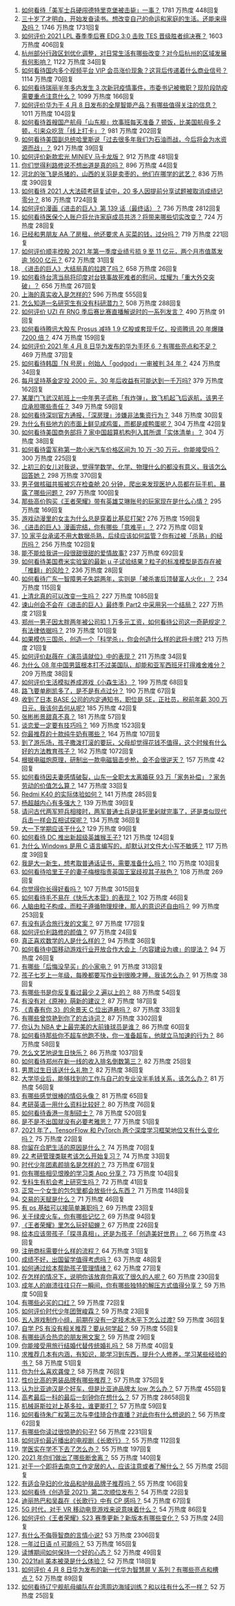 1. [如何看待「美军士兵硬闯德特里克堡被击毙」一事？](https://www.zhihu.com/question/453298081) 1781 万热度 448回复
1. [三十岁了才明白，开始发奋读书。想改变自己的命运和家庭的生活。还能来得及吗？](https://www.zhihu.com/question/359652140) 1746 万热度 1731回复
1. [如何评价 2021 LPL 春季季后赛 EDG 3:0 击败 TES 晋级胜者组决赛？](https://www.zhihu.com/question/453564980) 1603 万热度 406回复
1. [杭州部分行政区划优化调整，对日常生活有哪些改变？对今后杭州的区域发展有何影响？](https://www.zhihu.com/question/453629553) 1122 万热度 34回复
1. [如何看待国内多个视频平台 VIP 会员涨价现象？这背后传递着什么商业信号？](https://www.zhihu.com/question/453553720) 1114 万热度 70回复
1. [如何看待瑞丽半年多内发生 3 次新冠疫情事件，市委书记被撤职？现阶段防疫需要重点注意什么？](https://www.zhihu.com/question/453501128) 1099 万热度 166回复
1. [如何评价华为于 4 月 8 日发布的全屋智能产品？有哪些值得关注的信息？](https://www.zhihu.com/question/453594570) 1011 万热度 104回复
1. [如何看待首艘国产航母「山东舰」炊事班每天准备 7 顿饭，比美国航母多 2 顿，引来众吃货「线上打卡」？](https://www.zhihu.com/question/453339780) 981 万热度 202回复
1. [如何看待美国副总统哈里斯说「过去很多年我们为石油而战，今后将会为水资源而战」？](https://www.zhihu.com/question/453600213) 921 万热度 39回复
1. [如何评价新款宏光 MINIEV 马卡龙版？](https://www.zhihu.com/question/453595452) 912 万热度 481回复
1. [你们觉得利路修说不想出道是真的吗？](https://www.zhihu.com/question/453360778) 896 万热度 44回复
1. [河北的张飞是杀猪的，山西的关羽是卖枣的，他们在哪学的武艺？](https://www.zhihu.com/question/426938125) 836 万热度 390回复
1. [如何看待 2021 人大法硕考研复试中，20 多人因提前分享试题被取消成绩记零分？](https://www.zhihu.com/question/453360850) 816 万热度 1724回复
1. [如何评价漫画《进击的巨人》第 139 话（最终话）？](https://www.zhihu.com/question/453468442) 736 万热度 2812回复
1. [如何看待医保个人账户将允许家庭成员共济？将带来哪些切实改变？](https://www.zhihu.com/question/453657229) 724 万热度 28回复
1. [已经和男朋友 AA 了房租，他还要求 A 买菜的钱，过分吗？](https://www.zhihu.com/question/453271533) 719 万热度 221回复
1. [如何评价顺丰控股 2021 年第一季度业绩亏损 9 至 11 亿元，两个月市值蒸发逾 1600 亿元？](https://www.zhihu.com/question/453657036) 672 万热度 31回复
1. [《进击的巨人》大结局真的拉跨了吗？](https://www.zhihu.com/question/453502359) 658 万热度 26回复
1. [如何看待台湾当局将印度对台铁事故死难者的慰问，炫耀为「重大外交突破」？](https://www.zhihu.com/question/453431671) 656 万热度 267回复
1. [上海的真实收入是怎样的?](https://www.zhihu.com/question/35101882) 596 万热度 555回复
1. [怎么知道一名研究生有没有科研潜力？](https://www.zhihu.com/question/367370829) 508 万热度 288回复
1. [如何评价 UZI 在 RNG 季后赛比赛直播解说时的一系列发言？](https://www.zhihu.com/question/453465622) 490 万热度 91回复
1. [如何看待腾讯大股东 Prosus 减持 1.9 亿股或套现千亿，投资腾讯 20 年爆赚 7200 倍？](https://www.zhihu.com/question/453430449) 474 万热度 159回复
1. [如何评价 2021 年 4 月 8 日华为发布的华为手环 6 ？有哪些亮点和不足？](https://www.zhihu.com/question/453597915) 469 万热度 37回复
1. [如何看待韩国「N 号房」创始人「godgod」一审被判 34 年？](https://www.zhihu.com/question/453540321) 424 万热度 34回复
1. [每月坚持基金定投 2000 元，30 年后收益有可能达到一千万吗?](https://www.zhihu.com/question/450007148) 379 万热度 162回复
1. [某厦门飞武汉航班上一中年男子谎称「有炸弹」，致飞机起飞后返航，该男子应承担哪些责任？](https://www.zhihu.com/question/453520554) 349 万热度 59回复
1. [如何看待深圳官方通报，「深房理」涉嫌非法集资行为？](https://www.zhihu.com/question/453586188) 348 万热度 30回复
1. [为什么有些地方的市面上鲜见咸鸡蛋，而都是咸鸭蛋呢？](https://www.zhihu.com/question/453408930) 304 万热度 42回复
1. [如何看待美国商务部将 7 家中国超算机构列入其所谓「实体清单」？](https://www.zhihu.com/question/453630586) 304 万热度 38回复
1. [如何看待雷军称第一款小米汽车价格区间为 10 万 -30 万元，你能接受吗？](https://www.zhihu.com/question/453254451) 300 万热度 225回复
1. [上初三的女儿对我说，觉得学数学、化学、物理什么的都没有意义，我该怎么回答她？](https://www.zhihu.com/question/450686559) 298 万热度 370回复
1. [男子做核磁共振被忘在检查舱 20 分钟，爬出来发现医护人员都在玩手机，暴露了哪些问题？](https://www.zhihu.com/question/453486956) 297 万热度 100回复
1. [那些高价购买《王者荣耀》带有英雄艾琳账号的玩家现在是什么心情？](https://www.zhihu.com/question/453062922) 295 万热度 169回复
1. [游戏动漫里的女主为什么总是穿着比基尼打架?](https://www.zhihu.com/question/453352120) 276 万热度 159回复
1. [《进击的巨人》漫画完结，你有哪些「意难平」？](https://www.zhihu.com/special/1363226098357075968) 272 万热度 0回复
1. [10 家平台承诺不用大数据杀熟，后续应该如何监管？你有过被「杀熟」的经历吗？](https://www.zhihu.com/question/453666999) 256 万热度 102回复
1. [能不能给我讲一段很甜很甜的爱情故事?](https://www.zhihu.com/question/357604104) 237 万热度 692回复
1. [如何看待美国费米实验室的最新 μ 子试验结果？粒子的标准模型是否存在被「推翻」的风险？](https://www.zhihu.com/question/453465762) 236 万热度 28回复
1. [如何看待广东一智障男子失踪两年，实则是「被杀害后顶替富人火化」？](https://www.zhihu.com/question/453502347) 234 万热度 115回复
1. [上清北真的可以改变一生吗？](https://www.zhihu.com/question/300213917) 227 万热度 1085回复
1. [谏山创会不会在《进击的巨人》最终季 Part2 中采用另一个结局？](https://www.zhihu.com/question/453527137) 227 万热度 21回复
1. [郑州一男子因太胖两年被公司扣 1 万多元工资，如何看待公司这一奇葩规定？有法律依据吗？](https://www.zhihu.com/question/453369976) 219 万热度 101回复
1. [如果模仿三国杀，创造一个「科学杀」，你会创造什么样的武将卡牌?](https://www.zhihu.com/question/452646740) 213 万热度 21回复
1. [如何评价赵薇在《演员请就位》中的表现？](https://www.zhihu.com/question/342160208) 211 万热度 34回复
1. [为什么 08 年中国男篮根本打不过美国队，却能和亚军西班牙打得难舍难分？](https://www.zhihu.com/question/453032303) 209 万热度 38回复
1. [如何评价生活模拟养成游戏《小森生活》？](https://www.zhihu.com/question/452142647) 199 万热度 68回复
1. [路飞要单刷凯多了，是不是有点过分？](https://www.zhihu.com/question/453305120) 190 万热度 67回复
1. [收到了日本 BASE 公司的内定通知书，职位是 SE，正社员，税前年薪 300 万日元，我该何去何从呢?](https://www.zhihu.com/question/450000522) 185 万热度 42回复
1. [张彬彬景甜真不真？](https://www.zhihu.com/question/452503823) 181 万热度 57回复
1. [谈恋爱一定要有技巧吗？](https://www.zhihu.com/question/22235194) 169 万热度 1523回复
1. [你最推荐的十款纯牛奶有哪些？](https://www.zhihu.com/question/408586320) 164 万热度 107回复
1. [到了游乐场，孩子撒泼打滚的要玩，父母却觉得花钱不值得，这个时候有什么好的方法教育孩子？](https://www.zhihu.com/question/448013594) 162 万热度 1072回复
1. [根据电磁炮原理，研制出一款电磁狙击步枪，会不会很逆天？](https://www.zhihu.com/question/268533882) 157 万热度 42回复
1. [如何看待因夫妻感情破裂，山东一全职太太离婚获 93 万「家务补偿」？家务劳动的价值怎么算？](https://www.zhihu.com/question/453330621) 147 万热度 33回复
1. [Redmi K40 的实际体验如何？](https://www.zhihu.com/question/447692129) 141 万热度 285回复
1. [杨超越内心有多强大？](https://www.zhihu.com/question/450975727) 139 万热度 39回复
1. [请问古代两军短兵相接时，两军普通士兵是往死里剁就完事了，还是类似现代兵击一样会互相试探呢？](https://www.zhihu.com/question/452917087) 134 万热度 36回复
1. [大一下学期应该干什么?](https://www.zhihu.com/question/447177295) 129 万热度 99回复
1. [如何看待 DC 推出新超级英雄猴王子?](https://www.zhihu.com/question/453287521) 121 万热度 124回复
1. [为什么 Windows 是用 C 语言编写的，却默认对文件大小写不敏感？](https://www.zhihu.com/question/443835000) 117 万热度 39回复
1. [我是大一新生，想考取普通话证书，需要准备什么吗？](https://www.zhihu.com/question/343015272) 110 万热度 103回复
1. [如何看待哈里王子的妻子梅根指责英国王室歧视其子肤色？](https://www.zhihu.com/question/448371194) 108 万热度 269回复
1. [你觉得你长得好看吗？](https://www.zhihu.com/question/429414606) 107 万热度 3015回复
1. [如何看待毛不易在《快乐大本营》的表现？](https://www.zhihu.com/question/452779317) 102 万热度 46回复
1. [人脑由粒子构成，而粒子遵循物理规律，那人的意识还自由吗？](https://www.zhihu.com/question/450868629) 99 万热度 253回复
1. [有没有适合旅行发的文案？](https://www.zhihu.com/question/446298373) 97 万热度 177回复
1. [如何评价利路修的颜值？](https://www.zhihu.com/question/450756206) 97 万热度 24回复
1. [真正喜欢数学的人是什么样的？](https://www.zhihu.com/question/447537866) 94 万热度 36回复
1. [如何看待中国移动游戏行业开放合作大会上「内容建设为魂」的提法？](https://www.zhihu.com/question/453547727) 94 万热度 26回复
1. [有哪些「后悔没早买」的小家电？](https://www.zhihu.com/question/434371494) 91 万热度 313回复
1. [孩子七岁上一年级，每晚都要写作业到很晚才睡，我该怎么办？](https://www.zhihu.com/question/453264257) 91 万热度 38回复
1. [有哪些书是你反复看过最少 2 遍以上的？](https://www.zhihu.com/question/453352517) 88 万热度 54回复
1. [有没有对《原神》萌新的建议？](https://www.zhihu.com/question/433204646) 87 万热度 187回复
1. [《青春有你 3》的余景天 C 位出道悬吗？](https://www.zhihu.com/question/452800641) 87 万热度 33回复
1. [有哪些曾惊艳到你了的古诗词？](https://www.zhihu.com/question/285212032) 87 万热度 3302回复
1. [你认为 NBA 史上最完美的大前锋球员是谁？](https://www.zhihu.com/question/452677734) 86 万热度 60回复
1. [如何看待那些你不超车他跑不快，你一准备超车，他就立马加速的行为？](https://www.zhihu.com/question/452533771) 86 万热度 58回复
1. [怎么文艺地说生日快乐？](https://www.zhihu.com/question/38686146) 86 万热度 1037回复
1. [如何看待郑州在新一线的收入排名倒数第三？](https://www.zhihu.com/question/453502948) 82 万热度 25回复
1. [男票过生日该送什么礼物？](https://www.zhihu.com/question/277731428) 82 万热度 38回复
1. [大学毕业后，能够找到的工作与自己的专业没半毛钱关系，该怎么办？](https://www.zhihu.com/question/453483009) 81 万热度 56回复
1. [有哪些感觉很棒的情侣头像？](https://www.zhihu.com/question/432645441) 81 万热度 65回复
1. [考研英语一用什么资料比较好？](https://www.zhihu.com/question/301319867) 80 万热度 76回复
1. [如何看待香港一年制硕士？](https://www.zhihu.com/question/24601021) 78 万热度 520回复
1. [是不是不出国就没有必要考雅思？](https://www.zhihu.com/question/326059432) 77 万热度 51回复
1. [2021 年了，TensorFlow 和 PyTorch 两个深度学习框架地位又有什么变化吗？](https://www.zhihu.com/question/452749603) 75 万热度 22回复
1. [你留在合肥生活的原因是什么？](https://www.zhihu.com/question/447202507) 74 万热度 70回复
1. [22 考研管理类联考该怎么开始复习？](https://www.zhihu.com/question/428880602) 74 万热度 33回复
1. [时代少年团素颜排名是怎样的？](https://www.zhihu.com/question/441766123) 73 万热度 67回复
1. [你有哪些相见恨晚的学习类 App 分享？](https://www.zhihu.com/question/448457097) 73 万热度 104回复
1. [专科生有机会考上研究生吗？](https://www.zhihu.com/question/445977207) 72 万热度 41回复
1. [正常一个女生的包包里都会放些什么东西？](https://www.zhihu.com/question/314687953) 71 万热度 1148回复
1. [交易的天赋是什么？](https://www.zhihu.com/question/453209177) 71 万热度 46回复
1. [有 ps 基础可以接简单兼职吗？](https://www.zhihu.com/question/384932371) 69 万热度 23回复
1. [关于绿皮火车，你有哪些记忆？](https://www.zhihu.com/question/453150452) 69 万热度 94回复
1. [《王者荣耀》里怎么玩好貂蝉？](https://www.zhihu.com/question/49259933) 67 万热度 226回复
1. [绘本应该带孩子「探寻真相」，还是为孩子「创造美好世界」？](https://www.zhihu.com/question/451889918) 66 万热度 43回复
1. [注册商标需要什么样的流程？](https://www.zhihu.com/question/451723371) 64 万热度 31回复
1. [成绩不好，出国留学值得考虑吗？](https://www.zhihu.com/question/446354504) 63 万热度 48回复
1. [如何通过绘本帮助孩子管理情绪？](https://www.zhihu.com/question/451890034) 62 万热度 27回复
1. [在怎样的情况下，说明你该放弃你喜欢了很久的人呢？](https://www.zhihu.com/question/451934921) 60 万热度 230回复
1. [成年人的崩溃往往只在一瞬间，你有哪些独特的解压方式值得分享？](https://www.zhihu.com/question/453503298) 59 万热度 50回复
1. [有哪些必买的口红？](https://www.zhihu.com/question/442011507) 59 万热度 72回复
1. [如何评价时代少年团贺峻霖？](https://www.zhihu.com/question/416586656) 59 万热度 23回复
1. [五人游戏制作小组，前期在没有一定技术水平下怎么过渡?](https://www.zhihu.com/question/447972212) 59 万热度 36回复
1. [自学 PS 有没有相关推荐？要从何学起？](https://www.zhihu.com/question/448154766) 59 万热度 55回复
1. [有哪些适合热恋的朋友圈文案？](https://www.zhihu.com/question/447638497) 59 万热度 29回复
1. [你能接受用旅行结婚代替传统婚礼吗？](https://www.zhihu.com/question/429842232) 58 万热度 40回复
1. [求推荐几本有内涵，有知识，能学习到东西，提升个人修养，学习某些经验的书？](https://www.zhihu.com/question/447926658) 58 万热度 51回复
1. [你为什么喜欢龚俊？](https://www.zhihu.com/question/449309206) 58 万热度 76回复
1. [性价比高的男装品牌有哪些推荐？](https://www.zhihu.com/question/20386663) 57 万热度 375回复
1. [认为比亚迪汉是个好车，但是比亚迪品牌太 low 怎么办？](https://www.zhihu.com/question/431492053) 57 万热度 455回复
1. [高考最后一科的最后一刻钟你在想什么？](https://www.zhihu.com/question/62859821) 57 万热度 28658回复
1. [机械哥斯拉对上基多拉，谁更能打？](https://www.zhihu.com/question/451993570) 57 万热度 59回复
1. [如何看待朱广权第三次与李佳琦合作直播？对此你有什么想说的？](https://www.zhihu.com/question/453447561) 56 万热度 62回复
1. [有哪些你读过很惊艳的句子?](https://www.zhihu.com/question/325465259) 56 万热度 2231回复
1. [如何评价最近播出的电视剧《长歌行》？](https://www.zhihu.com/question/452768831) 55 万热度 112回复
1. [学医实在学不下去了怎么办？](https://www.zhihu.com/question/436225279) 55 万热度 197回复
1. [2021 年你们做出了哪些断舍离？](https://www.zhihu.com/question/441909278) 55 万热度 140回复
1. [对于一个即将去南京工作定居的人，应该注意或者了解什么？](https://www.zhihu.com/question/448749587) 55 万热度 25回复
1. [有适合孕妇的化妆品和护肤品牌子推荐吗？](https://www.zhihu.com/question/313974140) 55 万热度 106回复
1. [如何看待《创造营 2021》第二次顺位发布？](https://www.zhihu.com/question/452742792) 54 万热度 22回复
1. [迪丽热巴和吴磊在《长歌行》中有 CP 感吗？](https://www.zhihu.com/question/453543893) 54 万热度 67回复
1. [5G 时代，对于 VR 移动电竞游戏来说意味着什么？](https://www.zhihu.com/question/453480417) 54 万热度 86回复
1. [如何评价《王者荣耀》S23 赛季更新？新版本有哪些变化？](https://www.zhihu.com/question/453399219) 53 万热度 24回复
1. [有什么不侮辱智商的言情小说?](https://www.zhihu.com/question/326890140) 53 万热度 2306回复
1. [一年过日语 n1 可能吗？](https://www.zhihu.com/question/48377443) 53 万热度 165回复
1. [读博期间如何保持一个好的心态？](https://www.zhihu.com/question/450643708) 52 万热度 49回复
1. [2021fall 美本被录是什么体验？](https://www.zhihu.com/question/434978674) 52 万热度 118回复
1. [如何评价 4 月 8 日华为发布的新一代华为智慧屏 V 系列？有哪些亮点和槽点？](https://www.zhihu.com/question/453578081) 52 万热度 89回复
1. [如何看待辽宁舰航母编队在台湾周边海域训练？和以往有什么不一样？](https://www.zhihu.com/question/453486534) 52 万热度 25回复